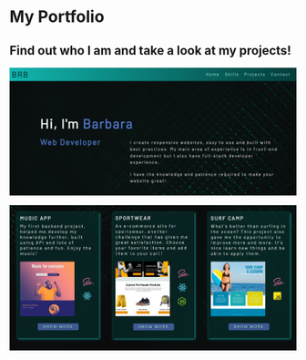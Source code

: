 # My Portfolio
## Find out who I am and take a look at my projects!



![Alt text](screen-portfolio.png)

![Alt text](screen-projects.png)